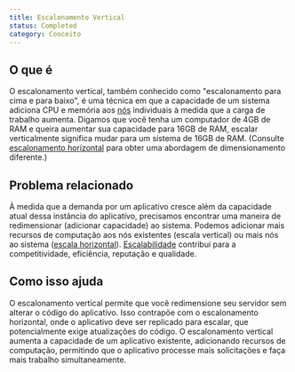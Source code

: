 ```yaml
---
title: Escalonamento Vertical
status: Completed
category: Conceito
---
```


## O que é

O escalonamento vertical, também conhecido como "escalonamento para cima e para baixo", é uma técnica em que a capacidade de um sistema adiciona CPU e memória aos [nós](/nodes/) individuais à medida que a carga de trabalho aumenta. Digamos que você tenha um computador de 4GB de RAM e queira aumentar sua capacidade para 16GB de RAM, escalar verticalmente significa mudar para um sistema de 16GB de RAM. (Consulte [escalonamento horizontal](/horizontal_scaling/) para obter uma abordagem de dimensionamento diferente.)

## Problema relacionado

À medida que a demanda por um aplicativo cresce além da capacidade atual dessa instância do aplicativo, precisamos encontrar uma maneira de redimensionar (adicionar capacidade) ao sistema. Podemos adicionar mais recursos de computação aos nós existentes (escala vertical) ou mais nós ao sistema ([escala horizontal](/horizontal_scaling/)). [Escalabilidade](/scalability/) contribui para a competitividade, eficiência, reputação e qualidade.

## Como isso ajuda

O escalonamento vertical permite que você redimensione seu servidor sem alterar o código do aplicativo. Isso contrapõe com o escalonamento horizontal, onde o aplicativo deve ser replicado para escalar, que potencialmente exige atualizações do código. O escalonamento vertical aumenta a capacidade de um aplicativo existente, adicionando recursos de computação, permitindo que o aplicativo processe mais solicitações e faça mais trabalho simultaneamente.